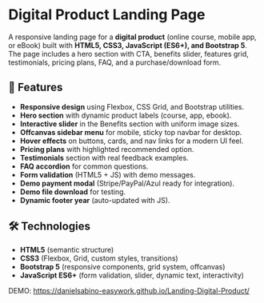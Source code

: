 # Digital Product Landing Page

A responsive landing page for a **digital product** (online course, mobile app, or eBook) built with **HTML5, CSS3, JavaScript (ES6+), and Bootstrap 5**.  
The page includes a hero section with CTA, benefits slider, features grid, testimonials, pricing plans, FAQ, and a purchase/download form.

## 🚀 Features
- **Responsive design** using Flexbox, CSS Grid, and Bootstrap utilities.
- **Hero section** with dynamic product labels (course, app, ebook).
- **Interactive slider** in the Benefits section with uniform image sizes.
- **Offcanvas sidebar menu** for mobile, sticky top navbar for desktop.
- **Hover effects** on buttons, cards, and nav links for a modern UI feel.
- **Pricing plans** with highlighted recommended option.
- **Testimonials** section with real feedback examples.
- **FAQ accordion** for common questions.
- **Form validation** (HTML5 + JS) with demo messages.
- **Demo payment modal** (Stripe/PayPal/Azul ready for integration).
- **Demo file download** for testing.
- **Dynamic footer year** (auto-updated with JS).

## 🛠️ Technologies
- **HTML5** (semantic structure)
- **CSS3** (Flexbox, Grid, custom styles, transitions)
- **Bootstrap 5** (responsive components, grid system, offcanvas)
- **JavaScript ES6+** (form validation, slider, dynamic text, interactivity)

DEMO: https://danielsabino-easywork.github.io/Landing-Digital-Product/
